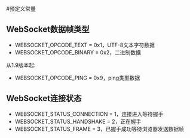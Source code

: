#预定义常量

WebSocket数据帧类型
-----
*  WEBSOCKET_OPCODE_TEXT = 0x1，UTF-8文本字符数据
*  WEBSOCKET_OPCODE_BINARY = 0x2，二进制数据

从1.9版本起:

*  WEBSOCKET_OPCODE_PING = 0x9，ping类型数据

WebSocket连接状态
-----
* WEBSOCKET_STATUS_CONNECTION = 1，连接进入等待握手
* WEBSOCKET_STATUS_HANDSHAKE = 2，正在握手
* WEBSOCKET_STATUS_FRAME = 3，已握手成功等待浏览器发送数据帧

